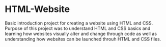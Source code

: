 # HTML-Website

Basic introduction project for creating a website using HTML and CSS.
Purpose of this project was to understand HTML and CSS basics and
learning how websites visually alter and change through code as well
as understanding how websites can be launched throuh HTML and CSS files.
